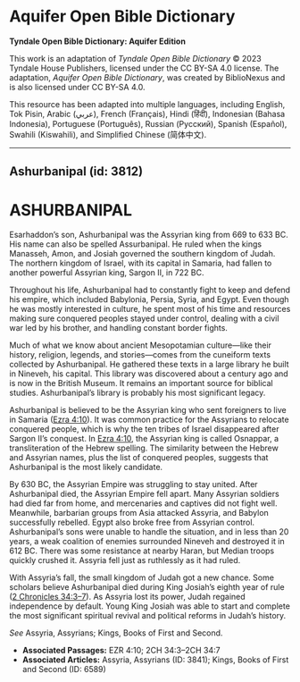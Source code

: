 # Aquifer Open Bible Dictionary

**Tyndale Open Bible Dictionary: Aquifer Edition**

This work is an adaptation of *Tyndale Open Bible Dictionary* © 2023 Tyndale House Publishers, licensed under the CC BY\-SA 4\.0 license. The adaptation, *Aquifer Open Bible Dictionary*, was created by BiblioNexus and is also licensed under CC BY\-SA 4\.0\.

This resource has been adapted into multiple languages, including English, Tok Pisin, Arabic (عربي), French (Français), Hindi (हिंदी), Indonesian (Bahasa Indonesia), Portuguese (Português), Russian (Русский), Spanish (Español), Swahili (Kiswahili), and Simplified Chinese (简体中文).



--------------------------------

## Ashurbanipal (id: 3812)

ASHURBANIPAL
============

Esarhaddon’s son, Ashurbanipal was the Assyrian king from 669 to 633 BC. His name can also be spelled Assurbanipal. He ruled when the kings Manasseh, Amon, and Josiah governed the southern kingdom of Judah. The northern kingdom of Israel, with its capital in Samaria, had fallen to another powerful Assyrian king, Sargon II, in 722 BC.

Throughout his life, Ashurbanipal had to constantly fight to keep and defend his empire, which included Babylonia, Persia, Syria, and Egypt. Even though he was mostly interested in culture, he spent most of his time and resources making sure conquered peoples stayed under control, dealing with a civil war led by his brother, and handling constant border fights.

Much of what we know about ancient Mesopotamian culture—like their history, religion, legends, and stories—comes from the cuneiform texts collected by Ashurbanipal. He gathered these texts in a large library he built in Nineveh, his capital. This library was discovered about a century ago and is now in the British Museum. It remains an important source for biblical studies. Ashurbanipal’s library is probably his most significant legacy.

Ashurbanipal is believed to be the Assyrian king who sent foreigners to live in Samaria ([Ezra 4:10](https://ref.ly/Ezra4:10)). It was common practice for the Assyrians to relocate conquered people, which is why the ten tribes of Israel disappeared after Sargon II’s conquest. In [Ezra 4:10](https://ref.ly/Ezra4:10), the Assyrian king is called Osnappar, a transliteration of the Hebrew spelling. The similarity between the Hebrew and Assyrian names, plus the list of conquered peoples, suggests that Ashurbanipal is the most likely candidate.

By 630 BC, the Assyrian Empire was struggling to stay united. After Ashurbanipal died, the Assyrian Empire fell apart. Many Assyrian soldiers had died far from home, and mercenaries and captives did not fight well. Meanwhile, barbarian groups from Asia attacked Assyria, and Babylon successfully rebelled. Egypt also broke free from Assyrian control. Ashurbanipal’s sons were unable to handle the situation, and in less than 20 years, a weak coalition of enemies surrounded Nineveh and destroyed it in 612 BC. There was some resistance at nearby Haran, but Median troops quickly crushed it. Assyria fell just as ruthlessly as it had ruled.

With Assyria’s fall, the small kingdom of Judah got a new chance. Some scholars believe Ashurbanipal died during King Josiah’s eighth year of rule ([2 Chronicles 34:3–7](https://ref.ly/2Chr34:3-2Chr34:7)). As Assyria lost its power, Judah regained independence by default. Young King Josiah was able to start and complete the most significant spiritual revival and political reforms in Judah’s history.

*See* Assyria, Assyrians; Kings, Books of First and Second.

* **Associated Passages:** EZR 4:10; 2CH 34:3–2CH 34:7
* **Associated Articles:** Assyria, Assyrians (ID: 3841); Kings, Books of First and Second (ID: 6589)

